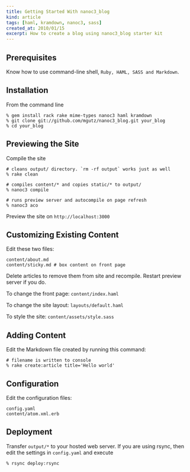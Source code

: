 ```yaml
---
title: Getting Started With nanoc3_blog 
kind: article
tags: [haml, kramdown, nanoc3, sass]
created_at: 2010/01/15
excerpt: How to create a blog using nanoc3_blog starter kit
---
```


## Prerequisites

Know how to use command-line shell, `Ruby, HAML, SASS and Markdown`.

## Installation

From the command line

    % gem install rack rake mime-types nanoc3 haml kramdown
    % git clone git://github.com/mgutz/nanoc3_blog.git your_blog
    % cd your_blog


## Previewing the Site

Compile the site

    # cleans output/ directory. `rm -rf output` works just as well
    % rake clean 

    # compiles content/* and copies static/* to output/
    % nanoc3 compile

    # runs preview server and autocompile on page refresh
    % nanoc3 aco

Preview the site on `http://localhost:3000`


## Customizing Existing Content

Edit these two files:

    content/about.md
    content/sticky.md # box content on front page

Delete articles to remove them from site and recompile. Restart preview server if you do.

To change the front page: `content/index.haml`

To change the site layout: `layouts/default.haml`

To style the site:  `content/assets/style.sass`


## Adding Content

Edit the Markdown file created by running this command:

    # filename is written to console
    % rake create:article title='Hello world'


## Configuration

Edit the configuration files:

    config.yaml
    content/atom.xml.erb

## Deployment

Transfer `output/*` to your hosted web server. If you are using rsync, then
edit the settings in `config.yaml` and execute

    % rsync deploy:rsync
